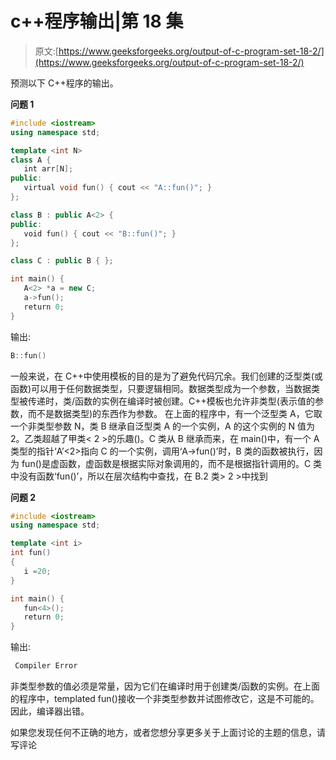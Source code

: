 # c++程序输出|第 18 集

> 原文:[https://www.geeksforgeeks.org/output-of-c-program-set-18-2/](https://www.geeksforgeeks.org/output-of-c-program-set-18-2/)

预测以下 C++程序的输出。

**问题 1**

```cpp
#include <iostream>
using namespace std;

template <int N>
class A {
   int arr[N];
public:
   virtual void fun() { cout << "A::fun()"; }
};

class B : public A<2> {
public:
   void fun() { cout << "B::fun()"; }
};

class C : public B { };

int main() {
   A<2> *a = new C;
   a->fun();
   return 0;
}
```

输出:

```cpp
B::fun()
```

一般来说，在 C++中使用模板的目的是为了避免代码冗余。我们创建的泛型类(或函数)可以用于任何数据类型，只要逻辑相同。数据类型成为一个参数，当数据类型被传递时，类/函数的实例在编译时被创建。C++模板也允许非类型(表示值的参数，而不是数据类型)的东西作为参数。
在上面的程序中，有一个泛型类 A，它取一个非类型参数 N，类 B 继承自泛型类 A 的一个实例，A 的这个实例的 N 值为 2。乙类超越了甲类< 2 >的乐趣()。C 类从 B 继承而来，在 main()中，有一个 A 类型的指针‘A’<2>指向 C 的一个实例，调用‘A->fun()’时，B 类的函数被执行，因为 fun()是虚函数，虚函数是根据实际对象调用的，而不是根据指针调用的。C 类中没有函数‘fun()’，所以在层次结构中查找，在 B.2 类> 2 >中找到

**问题 2**

```cpp
#include <iostream>
using namespace std;

template <int i>
int fun()
{
   i =20; 
}

int main() {
   fun<4>();
   return 0;
}
```

输出:

```cpp
 Compiler Error
```

非类型参数的值必须是常量，因为它们在编译时用于创建类/函数的实例。在上面的程序中，templated fun()接收一个非类型参数并试图修改它，这是不可能的。因此，编译器出错。

如果您发现任何不正确的地方，或者您想分享更多关于上面讨论的主题的信息，请写评论